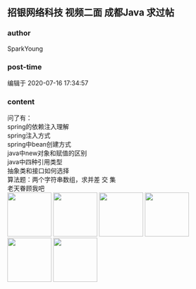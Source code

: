 ## 招银网络科技 视频二面 成都Java 求过帖
### author 
SparkYoung
### post-time 

编辑于  2020-07-16 17:34:57
### content 
<div class="post-topic-des nc-post-content">
 <div>
  问了有：
 </div>
 <div>
  spring的依赖注入理解
 </div>
 <div>
  spring注入方式
 </div>
 <div>
  spring中bean创建方式
 </div>
 <div>
  java中new对象和赋值的区别
 </div>
 <div>
  java中四种引用类型
 </div>
 <div>
  抽象类和接口如何选择
 </div>
 <div>
  算法题：两个字符串数组，求并差
  <span>
   交
  </span>
  集
 </div>
 <div>
  老天眷顾我吧
 </div>
 <div>
  <img data-card-emoji="[超越保佑]" height="100px" src="https://uploadfiles.nowcoder.com/images/20191018/63_1571399128996_A969AAAB995E4AADDBFE5FC3781FA63B" width="100px"/>
  <img data-card-emoji="[超越保佑]" height="100px" src="https://uploadfiles.nowcoder.com/images/20191018/63_1571399128996_A969AAAB995E4AADDBFE5FC3781FA63B" width="100px"/>
  <img data-card-emoji="[超越保佑]" height="100px" src="https://uploadfiles.nowcoder.com/images/20191018/63_1571399128996_A969AAAB995E4AADDBFE5FC3781FA63B" width="100px"/>
  <img data-card-emoji="[超越保佑]" height="100px" src="https://uploadfiles.nowcoder.com/images/20191018/63_1571399128996_A969AAAB995E4AADDBFE5FC3781FA63B" width="100px"/>
  <img data-card-emoji="[超越保佑]" height="100px" src="https://uploadfiles.nowcoder.com/images/20191018/63_1571399128996_A969AAAB995E4AADDBFE5FC3781FA63B" width="100px"/>
  <img data-card-emoji="[超越保佑]" height="100px" src="https://uploadfiles.nowcoder.com/images/20191018/63_1571399128996_A969AAAB995E4AADDBFE5FC3781FA63B" width="100px"/>
 </div>
</div>
